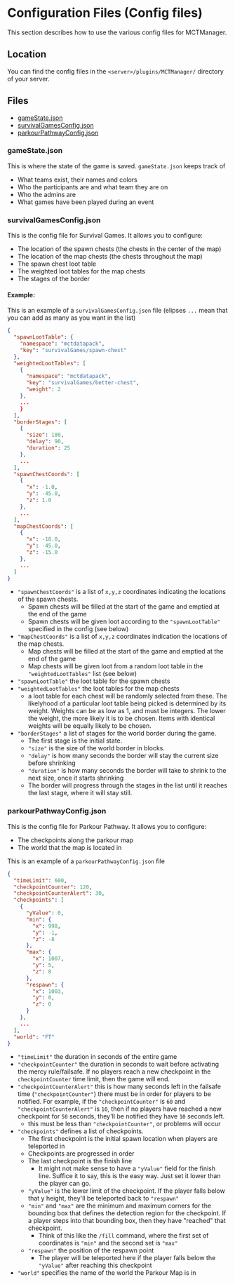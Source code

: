 # Configuration Files (Config files)

This section describes how to use the various config files for MCTManager.

## Location

You can find the config files in the `<server>/plugins/MCTManager/` directory of your server. 

## Files
- [gameState.json](#gamestatejson)
- [survivalGamesConfig.json](#survivalGamesconfigjson)
- [parkourPathwayConfig.json](#parkourpathwayconfigjson)


### gameState.json

This is where the state of the game is saved. `gameState.json` keeps track of
- What teams exist, their names and colors
- Who the participants are and what team they are on
- Who the admins are
- What games have been played during an event

### survivalGamesConfig.json

This is the config file for Survival Games. It allows you to configure:
- The location of the spawn chests (the chests in the center of the map)
- The location of the map chests (the chests throughout the map)
- The spawn chest loot table
- The weighted loot tables for the map chests
- The stages of the border

#### Example:

This is an example of a `survivalGamesConfig.json` file (elipses `...` mean that you can add as many as you want in the list)
```json
{
  "spawnLootTable": {
    "namespace": "mctdatapack",
    "key": "survivalGames/spawn-chest"
  },
  "weightedLootTables": [
    {
      "namespace": "mctdatapack",
      "key": "survivalGames/better-chest",
      "weight": 2
    },
    ...
    }
  ],
  "borderStages": [
    {
      "size": 180,
      "delay": 90,
      "duration": 25
    },
    ...
  ],
  "spawnChestCoords": [
    {
      "x": -1.0,
      "y": -45.0,
      "z": 1.0
    },
    ...
  ],
  "mapChestCoords": [
    {
      "x": -18.0,
      "y": -45.0,
      "z": -15.0
    },
    ...
  ]
}
```

- `"spawnChestCoords"` is a list of `x,y,z` coordinates indicating the locations of the spawn chests. 
  - Spawn chests will be filled at the start of the game and emptied at the end of the game
  - Spawn chests will be given loot according to the `"spawnLootTable"` specified in the config (see below)
- `"mapChestCoords"` is a list of `x,y,z` coordinates indication the locations of the map chests. 
  - Map chests will be filled at the start of the game and emptied at the end of the game
  - Map chests will be given loot from a random loot table in the `"weightedLootTables"` list (see below)
- `"spawnLootTable"` the loot table for the spawn chests
- `"weightedLootTables"` the loot tables for the map chests
  - a loot table for each chest will be randomly selected from these. The likelyhood of a particular loot table being picked is determined by its weight. Weights can be as low as 1, and must be integers. The lower the weight, the more likely it is to be chosen. Items with identical weights will be equally likely to be chosen. 
- `"borderStages"` a list of stages for the world border during the game. 
  - The first stage is the initial state.
  - `"size"` is the size of the world border in blocks.
  - `"delay"` is how many seconds the border will stay the current size before shrinking
  - `"duration"` is how many seconds the border will take to shrink to the next size, once it starts shrinking
  - The border will progress through the stages in the list until it reaches the last stage, where it will stay still. 

### parkourPathwayConfig.json

This is the config file for Parkour Pathway. It allows you to configure:
- The checkpoints along the parkour map
- The world that the map is located in

This is an example of a `parkourPathwayConfig.json` file

```json
{
  "timeLimit": 600,
  "checkpointCounter": 120,
  "checkpointCounterAlert": 30,
  "checkpoints": [
    {
      "yValue": 0,
      "min": {
        "x": 998,
        "y": -1,
        "z": -8
      },
      "max": {
        "x": 1007,
        "y": 5,
        "z": 8
      },
      "respawn": {
        "x": 1003,
        "y": 0,
        "z": 0
      }
    },
    ...
  ],
  "world": "FT"
}
```

- `"timeLimit"` the duration in seconds of the entire game
- `"checkpointCounter"` the duration in seconds to wait before activating the mercy rule/failsafe. If no players reach a new checkpoint in the `checkpointCounter` time limit, then the game will end.
- `"checkpointCounterAlert"` this is how many seconds left in the failsafe time (`"checkpointCounter"`) there must be in order for players to be notified. For example, if the `"checkpointCounter"` is `60` and `"checkpointCounterAlert"` is `10`, then if no players have reached a new checkpoint for `50` seconds, they'll be notified they have `10` seconds left.  
  - this must be less than `"checkpointCounter"`, or problems will occur
- `"checkpoints"` defines a list of checkpoints. 
  - The first checkpoint is the initial spawn location when players are teleported in
  - Checkpoints are progressed in order
  - The last checkpoint is the finish line
    - It might not make sense to have a `"yValue"` field for the finish line. Suffice it to say, this is the easy way. Just set it lower than the player can go.
  - `"yValue"` is the lower limit of the checkpoint. If the player falls below that y height, they'll be teleported back to `"respawn"`
  - `"min"` and `"max"` are the minimum and maximum corners for the bounding box that defines the detection region for the checkpoint. If a player steps into that bounding box, then they have "reached" that checkpoint. 
    - Think of this like the `/fill` command, where the first set of coordinates is `"min"` and the second set is `"max"`
  - `"respawn"` the position of the respawn point
    - The player will be teleported here if the player falls below the `"yValue"` after reaching this checkpoint
- `"world"` specifies the name of the world the Parkour Map is in





